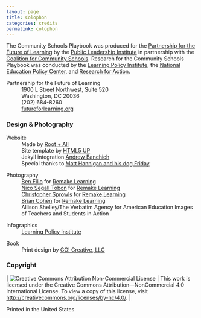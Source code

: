 ```yaml
---
layout: page
title: Colophon
categories: credits
permalink: colophon
---
```


The Community Schools Playbook was produced for the [Partnership for the Future of Learning](https://futureforlearning.org/) by the [Public Leadership Institute](http://publicleadershipinstitute.org/) in partnership with the [Coalition for Community Schools](http://www.communityschools.org/). Research for the Community Schools Playbook was conducted by the [Learning Policy Institute](https://learningpolicyinstitute.org/), the [National Education Policy Center](https://nepc.colorado.edu/), and [Research for Action](https://www.researchforaction.org/).

<dl>
<dt>Partnership for the Future of Learning</dt>
<dd>1900 L Street Northwest, Suite 520</dd>
<dd>Washington, DC 20036</dd>
<dd>(202) 684-8260</dd>
<dd><a href="https://futureforlearning.org/">futureforlearning.org</a></dd>
</dl>

### Design & Photography

<div>
<dl>
<dt>Website</dt>
<dd>Made by <a href="http://rootandall.com/">Root + All</a></dd>
<dd>Site template by <a href="https://html5up.net">HTML5 UP</a></dd>
<dd>Jekyll integration <a href="https://github.com/andrewbanchich">Andrew Banchich</a></dd>
<dd>Special thanks to <a href="https://github.com/matthannigan">Matt Hannigan and his dog Friday</a></dd>
</dl>

<dl>
<dt>Photography</dt>
<dd><a href="https://benfilio.com/">Ben Filio</a> for <a href="https://remakelearning.org/">Remake Learning</a></dd>
<dd><a href="http://www.nicosegalltobon.com/">Nico Segall Tobon</a> for <a href="https://remakelearning.org/">Remake Learning</a></dd>
<dd><a href="http://christophersprowls.com/">Christopher Sprowls</a> for <a href="https://remakelearning.org/">Remake Learning</a></dd>
<dd><a href="http://www.briancohenphotography.com/">Brian Cohen</a> for <a href="https://remakelearning.org/">Remake Learning</a></dd>
<dd>Allison Shelley/The Verbatim Agency for American Education Images of Teachers and Students in Action</dd>
</dl>
<dl>
<dt>Infographics</dt>
<dd><a href="https://learningpolicyinstitute.org/">Learning Policy Institute</a></dd>
</dl>
<dl>
<dt>Book</dt>
<dd>Print design by <a href="http://go-creative.net/">GO! Creative, LLC</a></dd>
</dl>
</div>

### Copyright

| ![Creative Commons Attribution Non-Commercial License](https://mirrors.creativecommons.org/presskit/buttons/88x31/svg/by-nd.svg) | This work is licensed under the Creative Commons Attribution—NonCommercial 4.0 International License. To view a copy of this license, visit http://creativecommons.org/licenses/by-nc/4.0/. |

Printed in the United States
